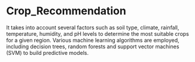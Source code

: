 # Crop_Recommendation
It takes into account several factors such as soil type, climate, rainfall, temperature, humidity, and pH levels to determine the most suitable crops for a given region. Various machine learning algorithms are employed, including decision trees, random forests and support vector machines (SVM) to build predictive models.
